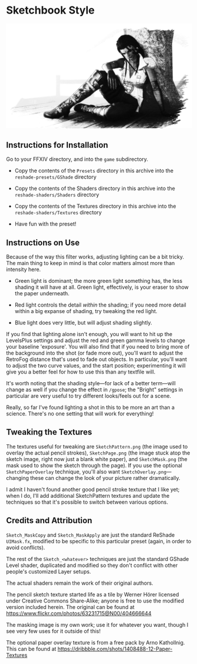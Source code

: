 # Sketchbook Style

![Sketchbook Style Example](https://github.com/packetdancer/gshade-styles/raw/master/Sketchbook/example.png)

## Instructions for Installation

Go to your FFXIV directory, and into the `game` subdirectory.

* Copy the contents of the `Presets` directory in this archive into the `reshade-presets/GShade` directory

* Copy the contents of the Shaders directory in this archive into the `reshade-shaders/Shaders` directory

* Copy the contents of the Textures directory in this archive into the `reshade-shaders/Textures` directory

* Have fun with the preset!


## Instructions on Use

Because of the way this filter works, adjusting lighting can be a bit tricky. The main thing to keep in mind is that color matters almost more than intensity here. 

* Green light is dominant; the more green light something has, the less shading it will have at all. Green light, effectively, is your eraser to show the paper underneath. 

* Red light controls the detail *within* the shading; if you need more detail within a big expanse of shading, try tweaking the red light. 

* Blue light does very little, but will adjust shading slightly.

If you find that lighting alone isn't enough, you will want to hit up the LevelsPlus settings and adjust the red and green gamma levels to change your baseline 'exposure'. You will also find that if you need to bring more of the background into the shot (or fade more out), you'll want to adjust the RetroFog distance that's used to fade out objects. In particular, you'll want to adjust the two curve values, and the start position; experimenting it will give you a better feel for how to use this than any textfile will.

It's worth noting that the shading style—for lack of a better term—will change as well if you change the effect in `/gpose`; the "Bright" settings
in particular are very useful to try different looks/feels out for a scene.

Really, so far I've found lighting a shot in this to be more an art than a science. There's no one setting that will work for everything!


## Tweaking the Textures

The textures useful for tweaking are `SketchPattern.png` (the image used to overlay the actual pencil strokes), `SketchPage.png` (the image stuck atop the sketch image, right now just a blank white paper), and `SketchMask.png` (the mask used to show the sketch through the page). If you use the optional `SketchPaperOverlay` technique, you'll also
want `SketchOverlay.png`—changing these can change the look of your picture rather dramatically.

I admit I haven't found another good pencil stroke texture that I like yet;
when I do, I'll add additional SketchPattern textures and update the techniques so that it's possible to switch between various options.

## Credits and Attribution

`Sketch_MaskCopy` and `Sketch_MaskApply` are just the standard ReShade `UIMask.fx`, modified to be specific to this particular preset (again, in order to avoid conflicts).

The rest of the `Sketch_<whatever>` techniques are just the standard GShade Level shader, duplicated and modified so they don't conflict with other people's customized Layer setups. 

The actual shaders remain the work of their original authors.

The pencil sketch texture started life as a tile by Werner Hörer licensed under Creative Commons Share-Alike; anyone is free to use the modified version included herein. The original can be found at https://www.flickr.com/photos/63231715@N00/404666644

The masking image is my own work; use it for whatever you want, though I see very few uses for it outside of this!

The optional paper overlay texture is from a free pack by Arno Kathollnig. This can be found at https://dribbble.com/shots/1408488-12-Paper-Textures
